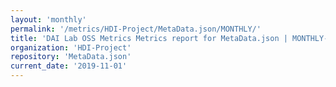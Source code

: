 ```yaml
---
layout: 'monthly'
permalink: '/metrics/HDI-Project/MetaData.json/MONTHLY/'
title: 'DAI Lab OSS Metrics Metrics report for MetaData.json | MONTHLY-REPORT-2019-11-01'
organization: 'HDI-Project'
repository: 'MetaData.json'
current_date: '2019-11-01'
---
```

